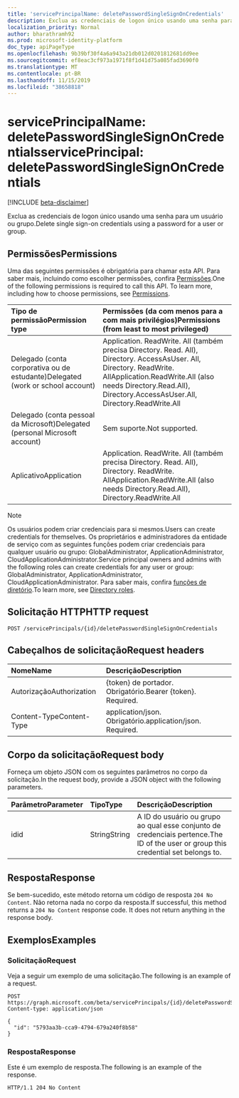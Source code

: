```yaml
---
title: 'servicePrincipalName: deletePasswordSingleSignOnCredentials'
description: Exclua as credenciais de logon único usando uma senha para um usuário ou grupo.
localization_priority: Normal
author: bharathramh92
ms.prod: microsoft-identity-platform
doc_type: apiPageType
ms.openlocfilehash: 9b39bf30f4a6a943a21db012d0201812681dd9ee
ms.sourcegitcommit: ef8eac3cf973a1971f8f1d41d75a085fad3690f0
ms.translationtype: MT
ms.contentlocale: pt-BR
ms.lasthandoff: 11/15/2019
ms.locfileid: "38658818"
---
```

# <a name="serviceprincipal-deletepasswordsinglesignoncredentials"></a><span data-ttu-id="19fe2-103">servicePrincipalName: deletePasswordSingleSignOnCredentials</span><span class="sxs-lookup"><span data-stu-id="19fe2-103">servicePrincipal: deletePasswordSingleSignOnCredentials</span></span>

[!INCLUDE [beta-disclaimer](../../includes/beta-disclaimer.md)]

<span data-ttu-id="19fe2-104">Exclua as credenciais de logon único usando uma senha para um usuário ou grupo.</span><span class="sxs-lookup"><span data-stu-id="19fe2-104">Delete single sign-on credentials using a password for a user or group.</span></span>

## <a name="permissions"></a><span data-ttu-id="19fe2-105">Permissões</span><span class="sxs-lookup"><span data-stu-id="19fe2-105">Permissions</span></span>

<span data-ttu-id="19fe2-p101">Uma das seguintes permissões é obrigatória para chamar esta API. Para saber mais, incluindo como escolher permissões, confira [Permissões](/graph/permissions-reference).</span><span class="sxs-lookup"><span data-stu-id="19fe2-p101">One of the following permissions is required to call this API. To learn more, including how to choose permissions, see [Permissions](/graph/permissions-reference).</span></span>

| <span data-ttu-id="19fe2-108">Tipo de permissão</span><span class="sxs-lookup"><span data-stu-id="19fe2-108">Permission type</span></span>                        | <span data-ttu-id="19fe2-109">Permissões (da com menos para a com mais privilégios)</span><span class="sxs-lookup"><span data-stu-id="19fe2-109">Permissions (from least to most privileged)</span></span> |
|:---------------------------------------|:--------------------------------------------|
| <span data-ttu-id="19fe2-110">Delegado (conta corporativa ou de estudante)</span><span class="sxs-lookup"><span data-stu-id="19fe2-110">Delegated (work or school account)</span></span>     | <span data-ttu-id="19fe2-111">Application. ReadWrite. All (também precisa Directory. Read. All), Directory. AccessAsUser. All, Directory. ReadWrite. All</span><span class="sxs-lookup"><span data-stu-id="19fe2-111">Application.ReadWrite.All (also needs Directory.Read.All), Directory.AccessAsUser.All, Directory.ReadWrite.All</span></span> |
| <span data-ttu-id="19fe2-112">Delegado (conta pessoal da Microsoft)</span><span class="sxs-lookup"><span data-stu-id="19fe2-112">Delegated (personal Microsoft account)</span></span> | <span data-ttu-id="19fe2-113">Sem suporte.</span><span class="sxs-lookup"><span data-stu-id="19fe2-113">Not supported.</span></span> |
| <span data-ttu-id="19fe2-114">Aplicativo</span><span class="sxs-lookup"><span data-stu-id="19fe2-114">Application</span></span>                            | <span data-ttu-id="19fe2-115">Application. ReadWrite. All (também precisa Directory. Read. All), Directory. ReadWrite. All</span><span class="sxs-lookup"><span data-stu-id="19fe2-115">Application.ReadWrite.All (also needs Directory.Read.All), Directory.ReadWrite.All</span></span> |

> [!NOTE]
> <span data-ttu-id="19fe2-116">Os usuários podem criar credenciais para si mesmos.</span><span class="sxs-lookup"><span data-stu-id="19fe2-116">Users can create credentials for themselves.</span></span> <span data-ttu-id="19fe2-117">Os proprietários e administradores da entidade de serviço com as seguintes funções podem criar credenciais para qualquer usuário ou grupo: GlobalAdministrator, ApplicationAdministrator, CloudApplicationAdministrator.</span><span class="sxs-lookup"><span data-stu-id="19fe2-117">Service principal owners and admins with the following roles can create credentials for any user or group: GlobalAdministrator, ApplicationAdministrator, CloudApplicationAdministrator.</span></span> <span data-ttu-id="19fe2-118">Para saber mais, confira [funções de diretório](https://docs.microsoft.com/azure/active-directory/users-groups-roles/directory-assign-admin-roles#available-roles).</span><span class="sxs-lookup"><span data-stu-id="19fe2-118">To learn more, see [Directory roles](https://docs.microsoft.com/azure/active-directory/users-groups-roles/directory-assign-admin-roles#available-roles).</span></span>

## <a name="http-request"></a><span data-ttu-id="19fe2-119">Solicitação HTTP</span><span class="sxs-lookup"><span data-stu-id="19fe2-119">HTTP request</span></span>

<!-- { "blockType": "ignored" } -->

```http
POST /servicePrincipals/{id}/deletePasswordSingleSignOnCredentials
```

## <a name="request-headers"></a><span data-ttu-id="19fe2-120">Cabeçalhos de solicitação</span><span class="sxs-lookup"><span data-stu-id="19fe2-120">Request headers</span></span>

| <span data-ttu-id="19fe2-121">Nome</span><span class="sxs-lookup"><span data-stu-id="19fe2-121">Name</span></span>          | <span data-ttu-id="19fe2-122">Descrição</span><span class="sxs-lookup"><span data-stu-id="19fe2-122">Description</span></span>   |
|:--------------|:--------------|
| <span data-ttu-id="19fe2-123">Autorização</span><span class="sxs-lookup"><span data-stu-id="19fe2-123">Authorization</span></span> | <span data-ttu-id="19fe2-p103">{token} de portador. Obrigatório.</span><span class="sxs-lookup"><span data-stu-id="19fe2-p103">Bearer {token}. Required.</span></span> |
| <span data-ttu-id="19fe2-126">Content-Type</span><span class="sxs-lookup"><span data-stu-id="19fe2-126">Content-Type</span></span>  | <span data-ttu-id="19fe2-p104">application/json. Obrigatório.</span><span class="sxs-lookup"><span data-stu-id="19fe2-p104">application/json. Required.</span></span>  |

## <a name="request-body"></a><span data-ttu-id="19fe2-129">Corpo da solicitação</span><span class="sxs-lookup"><span data-stu-id="19fe2-129">Request body</span></span>

<span data-ttu-id="19fe2-130">Forneça um objeto JSON com os seguintes parâmetros no corpo da solicitação.</span><span class="sxs-lookup"><span data-stu-id="19fe2-130">In the request body, provide a JSON object with the following parameters.</span></span>

| <span data-ttu-id="19fe2-131">Parâmetro</span><span class="sxs-lookup"><span data-stu-id="19fe2-131">Parameter</span></span>    | <span data-ttu-id="19fe2-132">Tipo</span><span class="sxs-lookup"><span data-stu-id="19fe2-132">Type</span></span>        | <span data-ttu-id="19fe2-133">Descrição</span><span class="sxs-lookup"><span data-stu-id="19fe2-133">Description</span></span> |
|:-------------|:------------|:------------|
|<span data-ttu-id="19fe2-134">id</span><span class="sxs-lookup"><span data-stu-id="19fe2-134">id</span></span>|<span data-ttu-id="19fe2-135">String</span><span class="sxs-lookup"><span data-stu-id="19fe2-135">String</span></span>|<span data-ttu-id="19fe2-136">A ID do usuário ou grupo ao qual esse conjunto de credenciais pertence.</span><span class="sxs-lookup"><span data-stu-id="19fe2-136">The ID of the user or group this credential set belongs to.</span></span>|

## <a name="response"></a><span data-ttu-id="19fe2-137">Resposta</span><span class="sxs-lookup"><span data-stu-id="19fe2-137">Response</span></span>

<span data-ttu-id="19fe2-p105">Se bem-sucedido, este método retorna um código de resposta `204 No Content`. Não retorna nada no corpo da resposta.</span><span class="sxs-lookup"><span data-stu-id="19fe2-p105">If successful, this method returns a `204 No Content` response code. It does not return anything in the response body.</span></span>

## <a name="examples"></a><span data-ttu-id="19fe2-140">Exemplos</span><span class="sxs-lookup"><span data-stu-id="19fe2-140">Examples</span></span>

### <a name="request"></a><span data-ttu-id="19fe2-141">Solicitação</span><span class="sxs-lookup"><span data-stu-id="19fe2-141">Request</span></span>

<span data-ttu-id="19fe2-142">Veja a seguir um exemplo de uma solicitação.</span><span class="sxs-lookup"><span data-stu-id="19fe2-142">The following is an example of a request.</span></span>
<!-- {
  "blockType": "request",
  "name": "serviceprincipal_deletepasswordsinglesignoncredentials"
}-->

```http
POST https://graph.microsoft.com/beta/servicePrincipals/{id}/deletePasswordSingleSignOnCredentials
Content-type: application/json

{
  "id": "5793aa3b-cca9-4794-679a240f8b58"
}
```

### <a name="response"></a><span data-ttu-id="19fe2-143">Resposta</span><span class="sxs-lookup"><span data-stu-id="19fe2-143">Response</span></span>

<span data-ttu-id="19fe2-144">Este é um exemplo de resposta.</span><span class="sxs-lookup"><span data-stu-id="19fe2-144">The following is an example of the response.</span></span>
<!-- {
  "blockType": "response",
  "truncated": true,
  "@odata.type": "microsoft.graph.None"
} -->

```http
HTTP/1.1 204 No Content
```

<!-- uuid: 16cd6b66-4b1a-43a1-adaf-3a886856ed98
2019-02-04 14:57:30 UTC -->
<!-- {
  "type": "#page.annotation",
  "description": "servicePrincipal: deletePasswordSingleSignOnCredentials",
  "keywords": "",
  "section": "documentation",
  "tocPath": ""
}-->
